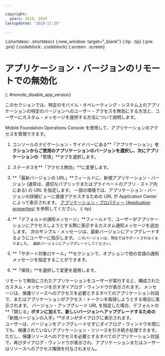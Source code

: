 ```yaml
---

copyright:
  years: 2018, 2019
lastupdated: "2018-11-29"

---
```


{:shortdesc: .shortdesc}
{:new_window: target="_blank"}
{:tip: .tip}
{:pre: .pre}
{:codeblock: .codeblock}
{:screen: .screen}

# アプリケーション・バージョンのリモートでの無効化
{: #remote_disable_app_version}

このセクションでは、特定のモバイル・オペレーティング・システム上のアプリケーションの特定のバージョンへのユーザー・アクセスを無効にする方法と、ユーザーにカスタム・メッセージを提供する方法について説明します。

Mobile Foundation Operations Console を使用して、アプリケーションのアクセスを管理できます。

1. コンソールのナビゲーション・サイドバーにある**「アプリケーション」**セクションからご使用のアプリケーションのバージョンを選択し、次にアプリケーションの**「管理」**タブを選択します。
2. ステータスを**「アクセス無効」**に変更します。
3. **「最新バージョンの URL」**フィールドに、新規アプリケーション・バージョン (通常は、適切なパブリックまたはプライベートのアプリ・ストア内にある) の URL を指定します。 
   一部の環境では、アプリケーション・バージョンの詳細ビューに直接アクセスするための URL が Application Center によって表示されます。 [アプリケーション・プロパティー (Application properties)](https://mobilefirstplatform.ibmcloud.com/tutorials/en/foundation/8.0/appcenter/appcenter-console/#application-properties) を参照してください。
   {: tip}

4. **「デフォルトの通知メッセージ」**フィールドで、ユーザーがアプリケーションにアクセスしようとする際に表示するカスタム通知メッセージを追加します。 次のサンプル・メッセージは、最新バージョンにアップグレードするようにユーザーに指示します。
   `このバージョンは、現在ではサポートされなくなりました。 最新バージョンにアップグレードしてください。`
5. **「サポート対象ロケール」**セクションで、オプションで他の言語の通知メッセージを指定することができます。
6. **「保存」**を選択して変更を適用します。

リモートで無効にされたアプリケーションをユーザーが実行すると、構成されたカスタム・メッセージを示すダイアログ・ウィンドウが表示されます。 メッセージは、保護リソースへのアクセスを必要とするすべてのアプリケーション対話で、またはアプリケーションがアクセス・トークンを取得しようとする場合に表示されます。 バージョン・アップグレード URL を指定した場合、デフォルトの**「閉じる」**ボタンに加えて、新しいバージョンへアップグレードするための**「新規バージョンの入手」**ボタンがダイアログに表示されます。 <br/>
ユーザーは、バージョンをアップグレードせずにダイアログ・ウィンドウを閉じても、保護されていないアプリケーション・リソースを引き続き処理できます。 ただし、保護リソースへのアクセスを必要とするすべてのアプリケーション対話で、再びダイアログ・ウィンドウが表示され、アプリケーションまたはユーザーはリソースへのアクセス権限を付与されません。



